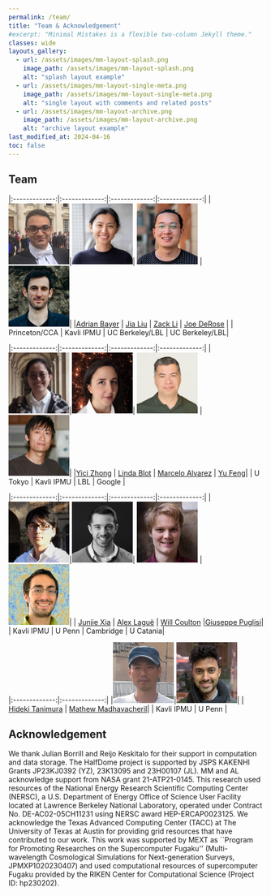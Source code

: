```yaml
---
permalink: /team/
title: "Team & Acknowledgement"
#excerpt: "Minimal Mistakes is a flexible two-column Jekyll theme."
classes: wide
layouts_gallery:
  - url: /assets/images/mm-layout-splash.png
    image_path: /assets/images/mm-layout-splash.png
    alt: "splash layout example"
  - url: /assets/images/mm-layout-single-meta.png
    image_path: /assets/images/mm-layout-single-meta.png
    alt: "single layout with comments and related posts"
  - url: /assets/images/mm-layout-archive.png
    image_path: /assets/images/mm-layout-archive.png
    alt: "archive layout example"
last_modified_at: 2024-04-16
toc: false
---
```


<style>
td, th {
   border: none!important;
}
</style>

## Team   

|:-------------:|:-------------:|:-------------:|:-------------:|
|<img src="/assets/images/adrian.png"  style="width: 120px;">|<img src="/assets/images/jia.jpeg"  style="width: 120px;">| <img src="/assets/images/zack.jpeg"  style="width: 120px;"> | <img src="/assets/images/joe.png"  style="width: 120px;">|
|[Adrian Bayer](https://adrianbayer.github.io/) | [Jia Liu](https://liuxx479.github.io) | [Zack Li](https://zack.li/) | [Joe DeRose](https://j-dr.github.io/) |
| Princeton/CCA | Kavli IPMU | UC Berkeley/LBL | UC Berkeley/LBL|

|:-------------:|:-------------:|:-------------:|:-------------:|
|<img src="/assets/images/yici.jpeg"  style="width: 120px;">|<img src="/assets/images/linda.jpeg"  style="width: 120px;">| <img src="/assets/images/marcelo.png"  style="width: 120px;"> | <img src="/assets/images/yu.png"  style="width: 120px;">|
|[Yici Zhong](https://yicizhong98.github.io/) | [Linda Blot](https://member.ipmu.jp/linda.blot/) | [Marcelo Alvarez](https://marcelo-alvarez.github.io/) | [Yu Feng](https://rainwoodman.github.io/website/)|
| U Tokyo | Kavli IPMU | LBL | Google |

|:-------------:|:-------------:|:-------------:|:-------------:|
|<img src="/assets/images/junjie.jpeg"  style="width: 120px;">|<img src="/assets/images/alex.png"  style="width: 120px;">| <img src="/assets/images/will.png"  style="width: 120px;"> | <img src="/assets/images/pug.png"  style="width: 120px;">|
| [Junjie Xia](https://db.ipmu.jp/member/personal/7035en.html) | [Alex Laguë](https://alexlague.github.io/) | [Will Coulton](https://www.damtp.cam.ac.uk/person/wrc27)  |[Giuseppe Puglisi](https://giuspugl.github.io/)|
| Kavli IPMU | U Penn | Cambridge |  U Catania|

|:-------------:|:-------------:|
|<img src="/assets/images/hideki.png"  style="width: 120px;">|<img src="/assets/images/mat.jpeg"  style="width: 120px;">| 
| [Hideki Tanimura](https://inspirehep.net/authors/1890766) | [Mathew Madhavacheril](https://msyriac.github.io/)| 
| Kavli IPMU | U Penn | 

## Acknowledgement

We thank Julian Borrill and Reijo Keskitalo for their support in computation and data storage. The HalfDome project is supported by JSPS KAKENHI Grants JP23KJ0392 (YZ), 23K13095 and 23H00107 (JL). MM and AL acknowledge support from NASA grant 21-ATP21-0145. This research used resources of the National Energy Research Scientific Computing Center (NERSC), a U.S. Department of Energy Office of Science User Facility located at Lawrence Berkeley National Laboratory, operated under Contract No. DE-AC02-05CH11231 using NERSC award  HEP-ERCAP0023125. We acknowledge the Texas Advanced Computing Center (TACC) at The University of Texas at Austin for providing grid resources that have contributed to our work. This work was supported by MEXT as ``Program for Promoting Researches on the Supercomputer Fugaku'' (Multi-wavelength Cosmological Simulations for Next-generation Surveys, JPMXP1020230407) and used computational resources of supercomputer Fugaku provided by the RIKEN Center for Computational Science (Project ID: hp230202). 

